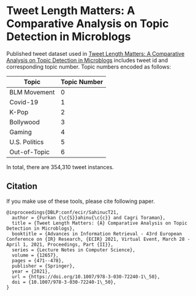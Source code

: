 # Tweet Length Matters: A Comparative Analysis on Topic Detection in Microblogs
Published tweet dataset used in [Tweet Length Matters: A Comparative Analysis on Topic Detection in Microblogs](https://rd.springer.com/chapter/10.1007/978-3-030-72240-1_50 ) includes tweet id and corresponding topic number. Topic numbers encoded as follows:
  
| Topic  | Topic Number |
| ------------- | ------------- |
| BLM Movement  | 0 |
| Covid-19  | 1 |
| K-Pop  | 2 |
| Bollywood  | 3 |
| Gaming | 4 |
| U.S. Politics | 5 |
| Out-of-Topic | 6 |

In total, there are 354,310 tweet instances.

## Citation
If you make use of these tools, please cite following paper.

```
@inproceedings{DBLP:conf/ecir/SahinucT21,
  author = {Furkan {\c{S}}ahinu{\c{c}} and Cagri Toraman},
  title = {Tweet Length Matters: {A} Comparative Analysis on Topic Detection in Microblogs},
  booktitle = {Advances in Information Retrieval - 43rd European Conference on {IR} Research, {ECIR} 2021, Virtual Event, March 28 - April 1, 2021, Proceedings, Part {II}},
  series = {Lecture Notes in Computer Science},
  volume = {12657},
  pages = {471--478},
  publisher = {Springer},
  year = {2021},
  url = {https://doi.org/10.1007/978-3-030-72240-1\_50},
  doi = {10.1007/978-3-030-72240-1\_50},
}
 
```
